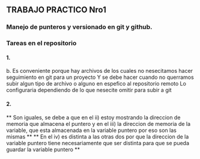 ## TRABAJO PRACTICO Nro1

### Manejo de punteros y versionado en git y github.

### Tareas en el repositorio

#### 1.
b. Es conveniente porque hay archivos de los cuales no nesecitamos hacer seguimiento en git para un proyecto
Y se debe hacer cuando no querramos subir algun tipo de archivo o alguno en espefico al repositorio remoto
Lo configuraria dependiendo de lo que nesecite omitir para subir a git

#### 2.
** Son iguales, se debe a que en el ii) estoy mostrando la direccion de memoria que almacena el puntero y en el iii) la direccion de memoria de la variable, que esta almacenada en la variable puntero por eso son las mismas **
** En el iv) es distinta a las otras dos por que la direccion de la variable puntero tiene necesariamente que ser distinta para que se pueda guardar la variable puntero **

